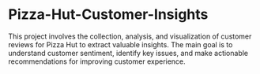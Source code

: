 # Pizza-Hut-Customer-Insights
This project involves the collection, analysis, and visualization of customer reviews for Pizza Hut to extract valuable insights. The main goal is to understand customer sentiment, identify key issues, and make actionable recommendations for improving customer experience.
